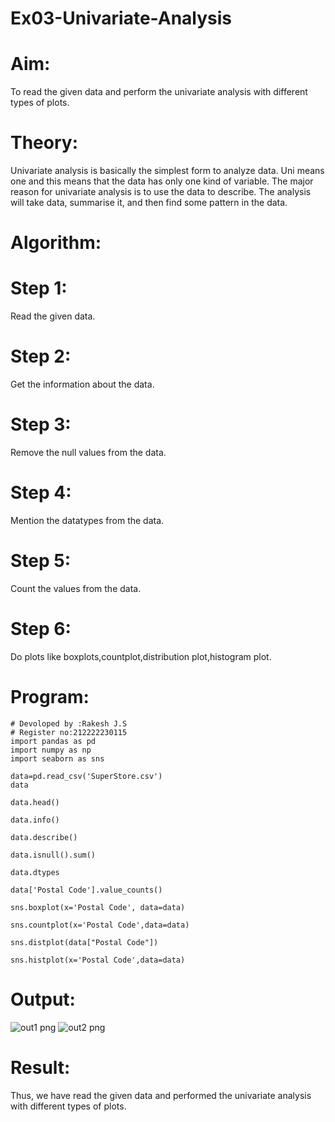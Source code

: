 # Ex03-Univariate-Analysis
# Aim:
To read the given data and perform the univariate analysis with different types of plots.

# Theory:
Univariate analysis is basically the simplest form to analyze data. Uni means one and this means that the data has only one kind of variable. The major reason for univariate analysis is to use the data to describe. The analysis will take data, summarise it, and then find some pattern in the data.

# Algorithm:
# Step 1:
Read the given data.

# Step 2:
Get the information about the data.

# Step 3:
Remove the null values from the data.

# Step 4:
Mention the datatypes from the data.

# Step 5:
Count the values from the data.

# Step 6:
Do plots like boxplots,countplot,distribution plot,histogram plot.

# Program:
```
# Devoloped by :Rakesh J.S
# Register no:212222230115
import pandas as pd
import numpy as np
import seaborn as sns

data=pd.read_csv('SuperStore.csv')
data

data.head()

data.info()

data.describe()

data.isnull().sum()

data.dtypes

data['Postal Code'].value_counts()

sns.boxplot(x='Postal Code', data=data)

sns.countplot(x='Postal Code',data=data)

sns.distplot(data["Postal Code"])

sns.histplot(x='Postal Code',data=data)
```
# Output:
![out1 png](https://user-images.githubusercontent.com/121115650/230705410-3b1c53a9-5e3f-4a29-b13a-d613642ed534.png)
![out2 png](https://user-images.githubusercontent.com/121115650/230705425-134f9e7b-d809-4621-8b74-349abc9bd070.png)


# Result:
Thus, we have read the given data and performed the univariate analysis with different types of plots.


